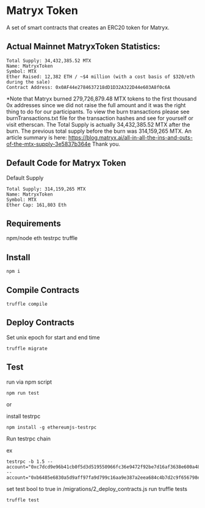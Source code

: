 # Matryx Token
A set of smart contracts that creates an ERC20 token for Matryx.

## Actual Mainnet MatryxToken Statistics:

```
Total Supply: 34,432,385.52 MTX
Name: MatryxToken
Symbol: MTX
Ether Raised: 12,382 ETH / ~$4 million (with a cost basis of $320/eth during the sale)
Contract Address: 0x0AF44e2784637218dD1D32A322D44e603A8f0c6A
```

*Note that Matryx burned 279,726,879.48 MTX tokens to the first thousand 0x addresses since we did not raise the full amount and it was the right thing to do for our participants. To view the burn transactions please see burnTransactions.txt file for the transaction hashes and see for yourself or visit etherscan. The Total Supply is actually 34,432,385.52 MTX after the burn. The previous total supply before the burn was 314,159,265 MTX.
An article summary is here: https://blog.matryx.ai/all-in-all-the-ins-and-outs-of-the-mtx-supply-3e5837b364e
Thank you.

## Default Code for Matryx Token
Default Supply
```
Total Supply: 314,159,265 MTX
Name: MatryxToken
Symbol: MTX
Ether Cap: 161,803 Eth
```

## Requirements

npm/node
eth testrpc
truffle

## Install

```npm i```

## Compile Contracts

```truffle compile```

## Deploy Contracts

Set unix epoch for start and end time

```truffle migrate```

## Test

run via npm script

`npm run test`

or

install testrpc

```
npm install -g ethereumjs-testrpc

```

Run testrpc chain

ex
```
testrpc -b 1.5 --account="0xc7dcd9e96b41cb0f5d3d519550966fc36e9472f92be7d16af3638e600a48d588,2000000000000000000000000" --account="0xb6485e6830a5d9aff97fa9d799c16aa9e387a2eea684c4b7d2c9f656798e2710,15000000000000000000000000"
```

set test bool to true in /migrations/2_deploy_contracts.js
run truffle tests

```truffle test```

